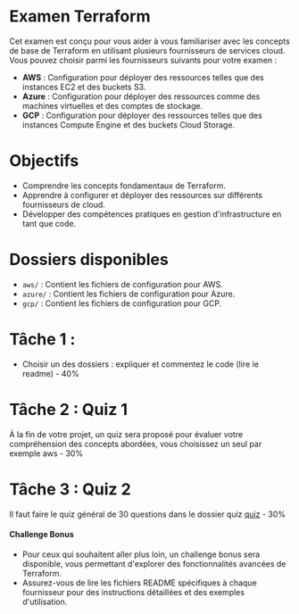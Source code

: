 # Examen Terraform 

Cet examen est conçu pour vous aider à vous familiariser avec les concepts de base de Terraform en utilisant plusieurs fournisseurs de services cloud. Vous pouvez choisir parmi les fournisseurs suivants pour votre examen :

- **AWS** : Configuration pour déployer des ressources telles que des instances EC2 et des buckets S3.
- **Azure** : Configuration pour déployer des ressources comme des machines virtuelles et des comptes de stockage.
- **GCP** : Configuration pour déployer des ressources telles que des instances Compute Engine et des buckets Cloud Storage.

# Objectifs

- Comprendre les concepts fondamentaux de Terraform.
- Apprendre à configurer et déployer des ressources sur différents fournisseurs de cloud.
- Développer des compétences pratiques en gestion d'infrastructure en tant que code.

# Dossiers disponibles

- `aws/` : Contient les fichiers de configuration pour AWS.
- `azure/` : Contient les fichiers de configuration pour Azure.
- `gcp/` : Contient les fichiers de configuration pour GCP.

# Tâche 1 :
- Choisir un des dossiers : expliquer et commentez le code (lire le readme) - 40%

# Tâche 2 : Quiz 1

À la fin de votre projet, un quiz sera proposé pour évaluer votre compréhension des concepts abordées, vous choisissez un seul par exemple aws - 30%

# Tâche 3 :  Quiz 2

Il faut faire le quiz général de 30 questions dans le dossier quiz [quiz](#01-quiz-01.md) - 30%

#### Challenge Bonus

- Pour ceux qui souhaitent aller plus loin, un challenge bonus sera disponible, vous permettant d'explorer des fonctionnalités avancées de Terraform.
- Assurez-vous de lire les fichiers README spécifiques à chaque fournisseur pour des instructions détaillées et des exemples d'utilisation.
